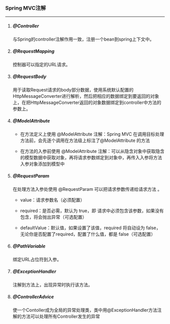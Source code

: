 ### Spring MVC注解

***

1. ##### @Controller

   与Spring的controller注解作用一致，注册一个bean到spring上下文中。

2. ##### @RequestMapping

   控制器可以指定的URL请求。

3. ##### @RequestBody

   用于读取Request请求的body部分数据，使用系统默认配置的HttpMessageConverter进行解析，然后把相应的数据绑定到要返回的对象上，在把HttpMessageConverter返回的对象数据绑定到controller中方法的参数上。

4. ##### @ModelAttribute

   - 在方法定义上使用 @ModelAttribute 注解：Spring MVC 在调用目标处理方法前，会先逐个调用在方法级上标注了@ModelAttribute 的方法

   - 在方法的入参前使用 @ModelAttribute 注解：可以从隐含对象中获取隐含的模型数据中获取对象，再将请求参数绑定到对象中，再传入入参将方法入参对象添加到模型中

5. ##### @RequestParam

   在处理方法入参处使用 @RequestParam 可以把请求参数传递给请求方法 。

   - value：请求参数名（必须配置）

   - required：是否必需，默认为 true，即 请求中必须包含该参数，如果没有包含，将会抛出异常（可选配置）

   - defaultValue：默认值，如果设置了该值，required 将自动设为 false，无论你是否配置了required，配置了什么值，都是 false（可选配置）

6. ##### @PathVariable

   绑定URL占位符到入参。

7. ##### @ExceptionHandler

   注解到方法上，出现异常时执行该方法。

8. ##### @ControllerAdvice

   使一个Contoller成为全局的异常处理类，类中用@ExceptionHandler方法注解的方法可以处理所有Controller发生的异常 